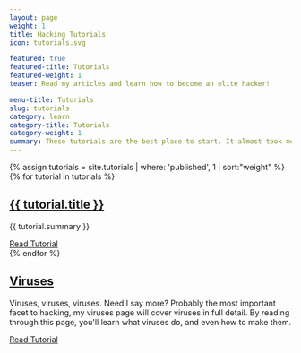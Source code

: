 ```yaml
---
layout: page
weight: 1
title: Hacking Tutorials
icon: tutorials.svg

featured: true
featured-title: Tutorials
featured-weight: 1
teaser: Read my articles and learn how to become an elite hacker!

menu-title: Tutorials
slug: tutorials
category: learn
category-title: Tutorials
category-weight: 1
summary: These tutorials are the best place to start. It almost took me two years to get to where I am and become known as an elite hacker. I wrote these tutorials so you can read them and become a hacker within months.
---
```

{% assign tutorials = site.tutorials | where: 'published', 1 | sort:"weight" %}
{% for tutorial in tutorials %}
  <div class="content-row">
    <h2><a href="{{ tutorial.url }}" title="{{ tutorial.title }}">{{ tutorial.title }}</a></h2>
    <p>{{ tutorial.summary }}</p>
    <a class="btn btn-primary" title="Read {{ tutorial.title }}" href="{{ tutorial.url }}">Read Tutorial <i class="fa fa-caret-right"></i></a>
  </div>
{% endfor %}
<div class="content-row">
  <h2><a href="/tutorials/viruses">Viruses</a></h2>
  <p>Viruses, viruses, viruses. Need I say more? Probably the most important facet to hacking, my viruses page will cover viruses in full detail. By reading through this page, you'll learn what viruses do, and even how to make them.</p>
  <a class="btn btn-primary" title="Read Viruses" href="/tutorials/viruses">Read Tutorial <i class="fa fa-caret-right"></i></a>
</div>

